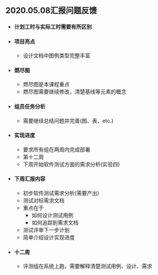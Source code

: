 ## 2020.05.08汇报问题反馈

- #### 计划工时与实际工时需要有所区别

- #### 项目亮点

  - 设计文档中图例类型完整丰富

- #### 燃尽图

  - 燃尽图是本课程重点
  - 燃尽图需要继续修改，清楚基线等元素的概念

- #### 组员任务分析

  - 需要继续总结问题并完善(图、表、etc.)

- #### 实现进度

  - 要求所有组在两周内完成部署
  - 第十二周
  - 下周开始软件测试方面的需求分析(实验四)

- #### 下周汇报内容

  - 初步软件测试需求分析(需要产出)
  - 测试对标需求文档
  - 重点在于
    - 如何设计测试用例
    - 如何追踪到需求文档
  - 测试评审下一步计划
  - 简单介绍设计实现进度

- #### 十二周

  - 评测组在系统上跑，需要解释清楚测试用例、设计、需求